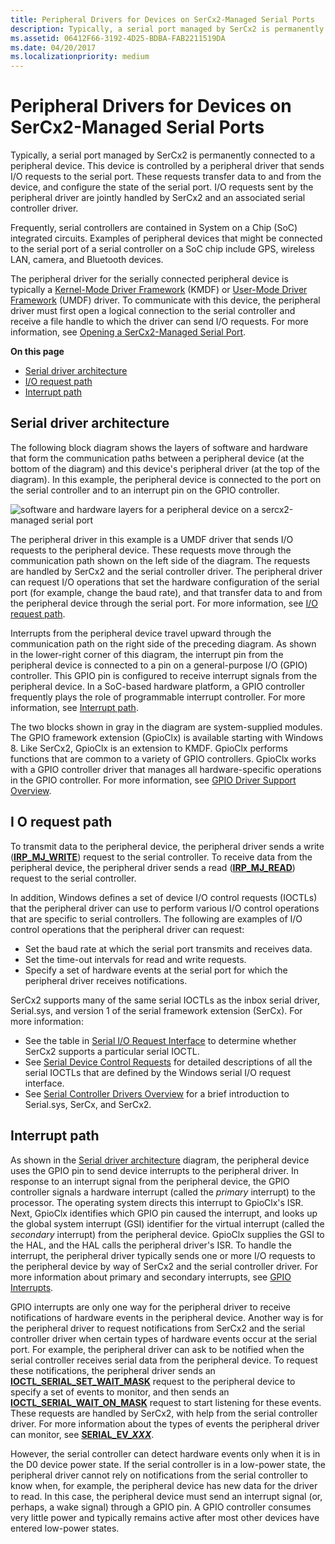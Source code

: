```yaml
---
title: Peripheral Drivers for Devices on SerCx2-Managed Serial Ports
description: Typically, a serial port managed by SerCx2 is permanently connected to a peripheral device.
ms.assetid: 06412F66-3192-4D25-BDBA-FAB2211519DA
ms.date: 04/20/2017
ms.localizationpriority: medium
---
```


# Peripheral Drivers for Devices on SerCx2-Managed Serial Ports


Typically, a serial port managed by SerCx2 is permanently connected to a peripheral device. This device is controlled by a peripheral driver that sends I/O requests to the serial port. These requests transfer data to and from the device, and configure the state of the serial port. I/O requests sent by the peripheral driver are jointly handled by SerCx2 and an associated serial controller driver.

Frequently, serial controllers are contained in System on a Chip (SoC) integrated circuits. Examples of peripheral devices that might be connected to the serial port of a serial controller on a SoC chip include GPS, wireless LAN, camera, and Bluetooth devices.

The peripheral driver for the serially connected peripheral device is typically a [Kernel-Mode Driver Framework](https://msdn.microsoft.com/library/windows/hardware/ff544296) (KMDF) or [User-Mode Driver Framework](https://msdn.microsoft.com/library/windows/hardware/ff560442) (UMDF) driver. To communicate with this device, the peripheral driver must first open a logical connection to the serial controller and receive a file handle to which the driver can send I/O requests. For more information, see [Opening a SerCx2-Managed Serial Port](opening-a-sercx2-managed-serial-port.md).

**On this page**

-   [Serial driver architecture](#serial-driver-architecture)
-   [I/O request path](#i-o-request-path)
-   [Interrupt path](#interrupt-path)

## Serial driver architecture


The following block diagram shows the layers of software and hardware that form the communication paths between a peripheral device (at the bottom of the diagram) and this device's peripheral driver (at the top of the diagram). In this example, the peripheral device is connected to the port on the serial controller and to an interrupt pin on the GPIO controller.

![software and hardware layers for a peripheral device on a sercx2-managed serial port](images/seriallayers.png)

The peripheral driver in this example is a UMDF driver that sends I/O requests to the peripheral device. These requests move through the communication path shown on the left side of the diagram. The requests are handled by SerCx2 and the serial controller driver. The peripheral driver can request I/O operations that set the hardware configuration of the serial port (for example, change the baud rate), and that transfer data to and from the peripheral device through the serial port. For more information, see [I/O request path](#i-o-request-path).

Interrupts from the peripheral device travel upward through the communication path on the right side of the preceding diagram. As shown in the lower-right corner of this diagram, the interrupt pin from the peripheral device is connected to a pin on a general-purpose I/O (GPIO) controller. This GPIO pin is configured to receive interrupt signals from the peripheral device. In a SoC-based hardware platform, a GPIO controller frequently plays the role of programmable interrupt controller. For more information, see [Interrupt path](#interrupt-path).

The two blocks shown in gray in the diagram are system-supplied modules. The GPIO framework extension (GpioClx) is available starting with Windows 8. Like SerCx2, GpioClx is an extension to KMDF. GpioClx performs functions that are common to a variety of GPIO controllers. GpioClx works with a GPIO controller driver that manages all hardware-specific operations in the GPIO controller. For more information, see [GPIO Driver Support Overview](https://msdn.microsoft.com/library/windows/hardware/hh439512).

## I O request path


To transmit data to the peripheral device, the peripheral driver sends a write ([**IRP\_MJ\_WRITE**](https://msdn.microsoft.com/library/windows/hardware/ff546904)) request to the serial controller. To receive data from the peripheral device, the peripheral driver sends a read ([**IRP\_MJ\_READ**](https://msdn.microsoft.com/library/windows/hardware/ff546883)) request to the serial controller.

In addition, Windows defines a set of device I/O control requests (IOCTLs) that the peripheral driver can use to perform various I/O control operations that are specific to serial controllers. The following are examples of I/O control operations that the peripheral driver can request:

-   Set the baud rate at which the serial port transmits and receives data.
-   Set the time-out intervals for read and write requests.
-   Specify a set of hardware events at the serial port for which the peripheral driver receives notifications.

SerCx2 supports many of the same serial IOCTLs as the inbox serial driver, Serial.sys, and version 1 of the serial framework extension (SerCx). For more information:

-   See the table in [Serial I/O Request Interface](serial-i-o-request-interface.md) to determine whether SerCx2 supports a particular serial IOCTL.
-   See [Serial Device Control Requests](https://msdn.microsoft.com/library/windows/hardware/ff547466) for detailed descriptions of all the serial IOCTLs that are defined by the Windows serial I/O request interface.
-   See [Serial Controller Drivers Overview](serial-drivers-overview.md) for a brief introduction to Serial.sys, SerCx, and SerCx2.

## Interrupt path


As shown in the [Serial driver architecture](#serial-driver-architecture) diagram, the peripheral device uses the GPIO pin to send device interrupts to the peripheral driver. In response to an interrupt signal from the peripheral device, the GPIO controller signals a hardware interrupt (called the *primary* interrupt) to the processor. The operating system directs this interrupt to GpioClx's ISR. Next, GpioClx identifies which GPIO pin caused the interrupt, and looks up the global system interrupt (GSI) identifier for the virtual interrupt (called the *secondary* interrupt) from the peripheral device. GpioClx supplies the GSI to the HAL, and the HAL calls the peripheral driver's ISR. To handle the interrupt, the peripheral driver typically sends one or more I/O requests to the peripheral device by way of SerCx2 and the serial controller driver. For more information about primary and secondary interrupts, see [GPIO Interrupts](https://msdn.microsoft.com/library/windows/hardware/hh406467).

GPIO interrupts are only one way for the peripheral driver to receive notifications of hardware events in the peripheral device. Another way is for the peripheral driver to request notifications from SerCx2 and the serial controller driver when certain types of hardware events occur at the serial port. For example, the peripheral driver can ask to be notified when the serial controller receives serial data from the peripheral device. To request these notifications, the peripheral driver sends an [**IOCTL\_SERIAL\_SET\_WAIT\_MASK**](https://msdn.microsoft.com/library/windows/hardware/ff546780) request to the peripheral device to specify a set of events to monitor, and then sends an [**IOCTL\_SERIAL\_WAIT\_ON\_MASK**](https://msdn.microsoft.com/library/windows/hardware/ff546805) request to start listening for these events. These requests are handled by SerCx2, with help from the serial controller driver. For more information about the types of events the peripheral driver can monitor, see [**SERIAL\_EV\_*XXX***](https://msdn.microsoft.com/library/windows/hardware/hh439605).

However, the serial controller can detect hardware events only when it is in the D0 device power state. If the serial controller is in a low-power state, the peripheral driver cannot rely on notifications from the serial controller to know when, for example, the peripheral device has new data for the driver to read. In this case, the peripheral device must send an interrupt signal (or, perhaps, a wake signal) through a GPIO pin. A GPIO controller consumes very little power and typically remains active after most other devices have entered low-power states.

 

 




